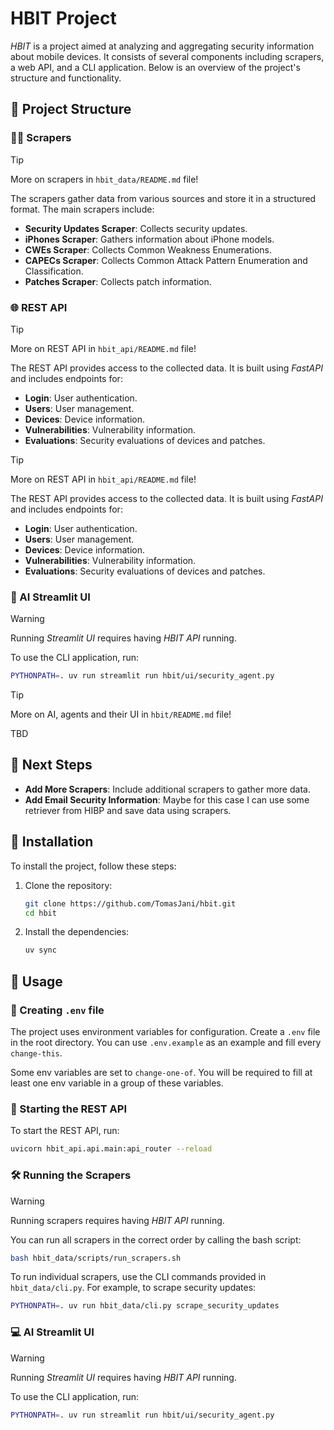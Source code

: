 # HBIT Project

*HBIT* is a project aimed at analyzing and aggregating security information about mobile devices. It consists of several components including scrapers, a web API, and a CLI application. Below is an overview of the project's structure and functionality.

## 📁 Project Structure

### 🕵️‍♂️ Scrapers

> [!TIP]
> More on scrapers in `hbit_data/README.md` file!

The scrapers gather data from various sources and store it in a structured format. The main scrapers include:

- **Security Updates Scraper**: Collects security updates.
- **iPhones Scraper**: Gathers information about iPhone models.
- **CWEs Scraper**: Collects Common Weakness Enumerations.
- **CAPECs Scraper**: Collects Common Attack Pattern Enumeration and Classification.
- **Patches Scraper**: Collects patch information.

### 🌐 REST API

> [!TIP]
> More on REST API in `hbit_api/README.md` file!

The REST API provides access to the collected data. It is built using *FastAPI* and includes endpoints for:

- **Login**: User authentication.
- **Users**: User management.
- **Devices**: Device information.
- **Vulnerabilities**: Vulnerability information.
- **Evaluations**: Security evaluations of devices and patches.

> [!TIP]
> More on REST API in `hbit_api/README.md` file!

The REST API provides access to the collected data. It is built using *FastAPI* and includes endpoints for:

- **Login**: User authentication.
- **Users**: User management.
- **Devices**: Device information.
- **Vulnerabilities**: Vulnerability information.
- **Evaluations**: Security evaluations of devices and patches.

### 🤖 AI Streamlit UI

> [!WARNING]
> Running *Streamlit UI* requires having *HBIT API* running.

To use the CLI application, run:

```sh
PYTHONPATH=. uv run streamlit run hbit/ui/security_agent.py
```

> [!TIP]
> More on AI, agents and their UI in `hbit/README.md` file!

TBD

## 🚀 Next Steps

- **Add More Scrapers**: Include additional scrapers to gather more data.
- **Add Email Security Information**: Maybe for this case I can use some retriever from HIBP and save data using scrapers.

## 🚀 Installation

To install the project, follow these steps:

1. Clone the repository:
    ```sh
    git clone https://github.com/TomasJani/hbit.git
    cd hbit
    ```

2. Install the dependencies:
    ```sh
    uv sync
    ```

## 📖 Usage

### 📄 Creating `.env` file

The project uses environment variables for configuration. Create a `.env` file in the root directory. You can use `.env.example` as an example and fill every `change-this`.

Some env variables are set to `change-one-of`. You will be required to fill at least one env variable in a group of these variables.

### 🚀 Starting the REST API

To start the REST API, run:

```sh
uvicorn hbit_api.api.main:api_router --reload
```

### 🛠️ Running the Scrapers

> [!WARNING]
> Running scrapers requires having *HBIT API* running.

You can run all scrapers in the correct order by calling the bash script:

```sh
bash hbit_data/scripts/run_scrapers.sh
```

To run individual scrapers, use the CLI commands provided in `hbit_data/cli.py`. For example, to scrape security updates:

```sh
PYTHONPATH=. uv run hbit_data/cli.py scrape_security_updates
```

### 💻 AI Streamlit UI

> [!WARNING]
> Running *Streamlit UI* requires having *HBIT API* running.

To use the CLI application, run:

```sh
PYTHONPATH=. uv run streamlit run hbit/ui/security_agent.py
```
